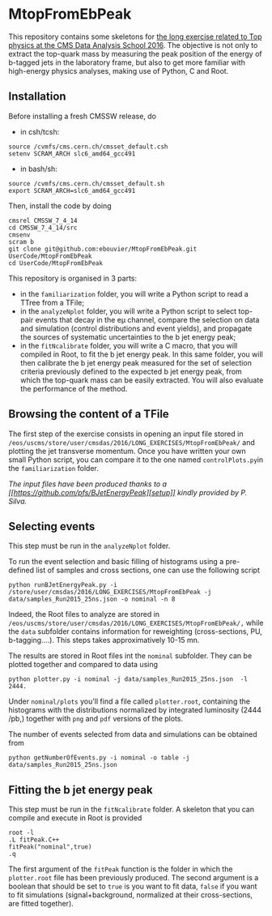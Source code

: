 # MtopFromEbPeak
This repository contains some skeletons for [the long exercise related to Top physics at the CMS Data Analysis School 2016](https://twiki.cern.ch/twiki/bin/view/CMS/SWGuideCMSDataAnalysisSchool2016TopExercise).
The objective is not only to extract the top-quark mass by measuring the peak position of the energy of b-tagged jets in the laboratory frame, but also to get more familiar with high-energy physics analyses, making use of Python, C and Root. 

## Installation

Before installing a fresh CMSSW release, do
   * in csh/tcsh:
```
source /cvmfs/cms.cern.ch/cmsset_default.csh
setenv SCRAM_ARCH slc6_amd64_gcc491
```
   * in bash/sh:
```
source /cvmfs/cms.cern.ch/cmsset_default.sh
export SCRAM_ARCH=slc6_amd64_gcc491
```
Then, install the code by doing
```
cmsrel CMSSW_7_4_14
cd CMSSW_7_4_14/src
cmsenv
scram b
git clone git@github.com:ebouvier/MtopFromEbPeak.git UserCode/MtopFromEbPeak
cd UserCode/MtopFromEbPeak
```

This repository is organised in 3 parts:
   * in the `familiarization` folder, you will write a Python script to read a TTree from a TFile;
   * in the `analyzeNplot` folder, you will write a Python script to select top-pair events that decay in the e&#956; channel, compare the selection on data and simulation (control distributions and event yields), and propagate the sources of systematic uncertainties to the b jet energy peak;
   * in the `fitNcalibrate` folder, you will write a C macro, that you will compiled in Root, to fit the b jet energy peak. In this same folder, you will then calibrate the b jet energy peak measured for the set of selection criteria previously defined to the expected b jet energy peak, from which the top-quark mass can be easily extracted. You will also evaluate the performance of the method.

## Browsing the content of a TFile

The first step of the exercise consists in opening an input file stored in `/eos/uscms/store/user/cmsdas/2016/LONG_EXERCISES/MtopFromEbPeak/` and plotting the jet transverse momentum. Once you have written your own small Python script, you can compare it to the one named `controlPlots.py`in the `familiarization` folder. 

_The input files have been produced thanks to a [[https://github.com/pfs/BJetEnergyPeak][setup]] kindly provided by P. Silva._

## Selecting events

This step must be run in the `analyzeNplot` folder. 

To run the event selection and basic filling of histograms using a pre-defined list of samples and cross sections, one can use the following script 
```
python runBJetEnergyPeak.py -i /store/user/cmsdas/2016/LONG_EXERCISES/MtopFromEbPeak -j data/samples_Run2015_25ns.json -o nominal -n 8
```
Indeed, the Root files to analyze are stored in `/eos/uscms/store/user/cmsdas/2016/LONG_EXERCISES/MtopFromEbPeak/,` while the `data` subfolder contains information for reweighting (cross-sections, PU, b-tagging....). This steps takes approximatively 10-15 mn.

The results are stored in Root files int the `nominal` subfolder. They can be plotted together and compared to data using
```
python plotter.py -i nominal -j data/samples_Run2015_25ns.json  -l 2444.
```
Under `nominal/plots` you'll find a file called `plotter.root`, containing the histograms with the distributions
normalized by integrated luminosity (2444 /pb,) together with `png` and `pdf` versions of the plots.

The number of events selected from data and simulations can be obtained from
```
python getNumberOfEvents.py -i nominal -o table -j data/samples_Run2015_25ns.json
```

## Fitting the b jet energy peak

This step must be run in the `fitNcalibrate` folder. A skeleton that you can compile and execute in Root is provided
```
root -l
.L fitPeak.C++
fitPeak("nominal",true)
.q
```
The first argument of the `fitPeak` function is the folder in which the `plotter.root` file has been previously produced. The second argument is a boolean that should be set to `true` is you want to fit data, `false` if you want to fit simulations (signal+background, normalized at their cross-sections, are fitted together).
